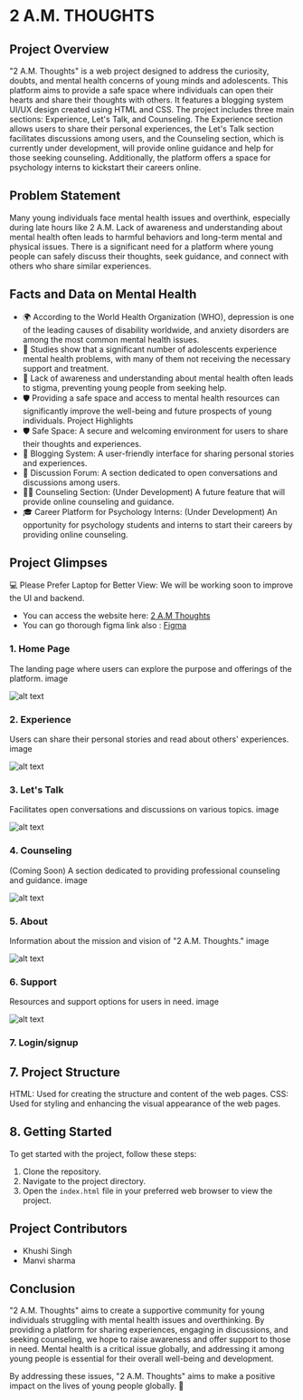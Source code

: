# 2 A.M. THOUGHTS

## Project Overview
"2 A.M. Thoughts" is a web project designed to address the curiosity, doubts, and mental health concerns of young minds and adolescents. This platform aims to provide a safe space where individuals can open their hearts and share their thoughts with others. It features a blogging system UI/UX design created using HTML and CSS. The project includes three main sections: Experience, Let's Talk, and Counseling. The Experience section allows users to share their personal experiences, the Let's Talk section facilitates discussions among users, and the Counseling section, which is currently under development, will provide online guidance and help for those seeking counseling. Additionally, the platform offers a space for psychology interns to kickstart their careers online.

## Problem Statement
Many young individuals face mental health issues and overthink, especially during late hours like 2 A.M. Lack of awareness and understanding about mental health often leads to harmful behaviors and long-term mental and physical issues. There is a significant need for a platform where young people can safely discuss their thoughts, seek guidance, and connect with others who share similar experiences.

## Facts and Data on Mental Health

* 🌍 According to the World Health Organization (WHO), depression is one of the leading causes of disability worldwide, and anxiety disorders are among the most common mental health issues.
* 🧠 Studies show that a significant number of adolescents experience mental health problems, with many of them not receiving the necessary support and treatment.
* 🚫 Lack of awareness and understanding about mental health often leads to stigma, preventing young people from seeking help.
* 🛡️ Providing a safe space and access to mental health resources can significantly improve the well-being and future prospects of young individuals.
Project Highlights
* 🛡️ Safe Space: A secure and welcoming environment for users to share their thoughts and experiences.
* 📝 Blogging System: A user-friendly interface for sharing personal stories and experiences.
* 💬 Discussion Forum: A section dedicated to open conversations and discussions among users.
* 🧑‍⚕️ Counseling Section: (Under Development) A future feature that will provide online counseling and guidance.
* 🎓 Career Platform for Psychology Interns: (Under Development) An opportunity for psychology students and interns to start their careers by providing online counseling.
  
## Project Glimpses
💻 Please Prefer Laptop for Better View: We will be working soon to improve the UI and backend.

* You can access the website here: [2 A.M Thoughts](https://manvi1718.github.io/2AMT/index.html)
* You can go thorough figma link also : [Figma](https://www.figma.com/design/uxlpjItm3RWABuHZttWTk9/Untitled?node-id=0-1&t=pebRLU2qeVDdAjG2-1)

### 1. Home Page
The landing page where users can explore the purpose and offerings of the platform. image

![alt text](image.png)

### 2. Experience
Users can share their personal stories and read about others' experiences. image

![alt text](image-1.png)

### 3. Let's Talk
Facilitates open conversations and discussions on various topics. image

![alt text](image-2.png)

### 4. Counseling
(Coming Soon) A section dedicated to providing professional counseling and guidance. image

![alt text](image-3.png)

### 5. About
Information about the mission and vision of "2 A.M. Thoughts." image

![alt text](image-4.png)

### 6. Support
Resources and support options for users in need. image

![alt text](image-5.png)

### 7. Login/signup



## 7. Project Structure
HTML: Used for creating the structure and content of the web pages.
CSS: Used for styling and enhancing the visual appearance of the web pages.
## 8. Getting Started
To get started with the project, follow these steps:

1. Clone the repository.
2. Navigate to the project directory.
3. Open the `index.html` file in your preferred web browser to view the project.
## Project Contributors
* Khushi Singh
* Manvi sharma
## Conclusion
"2 A.M. Thoughts" aims to create a supportive community for young individuals struggling with mental health issues and overthinking. By providing a platform for sharing experiences, engaging in discussions, and seeking counseling, we hope to raise awareness and offer support to those in need. Mental health is a critical issue globally, and addressing it among young people is essential for their overall well-being and development.

By addressing these issues, "2 A.M. Thoughts" aims to make a positive impact on the lives of young people globally. 🌟
